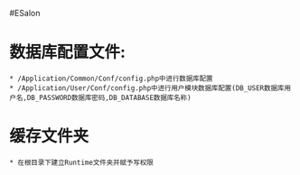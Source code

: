 #ESalon
# 数据库配置文件:
    * /Application/Common/Conf/config.php中进行数据库配置
    * /Application/User/Conf/config.php中进行用户模块数据库配置(DB_USER数据库用户名,DB_PASSWORD数据库密码,DB_DATABASE数据库名称)
# 缓存文件夹
    * 在根目录下建立Runtime文件夹并赋予写权限

